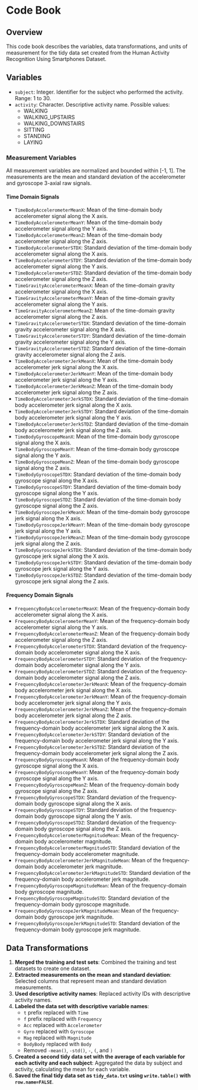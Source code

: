 # Code Book

## Overview
This code book describes the variables, data transformations, and units of measurement for the tidy data set created from the Human Activity Recognition Using Smartphones Dataset.

## Variables
- `subject`: Integer. Identifier for the subject who performed the activity. Range: 1 to 30.
- `activity`: Character. Descriptive activity name. Possible values:
  - WALKING
  - WALKING_UPSTAIRS
  - WALKING_DOWNSTAIRS
  - SITTING
  - STANDING
  - LAYING

### Measurement Variables
All measurement variables are normalized and bounded within [-1, 1]. The measurements are the mean and standard deviation of the accelerometer and gyroscope 3-axial raw signals.

#### Time Domain Signals
- `TimeBodyAccelerometerMeanX`: Mean of the time-domain body accelerometer signal along the X axis.
- `TimeBodyAccelerometerMeanY`: Mean of the time-domain body accelerometer signal along the Y axis.
- `TimeBodyAccelerometerMeanZ`: Mean of the time-domain body accelerometer signal along the Z axis.
- `TimeBodyAccelerometerSTDX`: Standard deviation of the time-domain body accelerometer signal along the X axis.
- `TimeBodyAccelerometerSTDY`: Standard deviation of the time-domain body accelerometer signal along the Y axis.
- `TimeBodyAccelerometerSTDZ`: Standard deviation of the time-domain body accelerometer signal along the Z axis.
- `TimeGravityAccelerometerMeanX`: Mean of the time-domain gravity accelerometer signal along the X axis.
- `TimeGravityAccelerometerMeanY`: Mean of the time-domain gravity accelerometer signal along the Y axis.
- `TimeGravityAccelerometerMeanZ`: Mean of the time-domain gravity accelerometer signal along the Z axis.
- `TimeGravityAccelerometerSTDX`: Standard deviation of the time-domain gravity accelerometer signal along the X axis.
- `TimeGravityAccelerometerSTDY`: Standard deviation of the time-domain gravity accelerometer signal along the Y axis.
- `TimeGravityAccelerometerSTDZ`: Standard deviation of the time-domain gravity accelerometer signal along the Z axis.
- `TimeBodyAccelerometerJerkMeanX`: Mean of the time-domain body accelerometer jerk signal along the X axis.
- `TimeBodyAccelerometerJerkMeanY`: Mean of the time-domain body accelerometer jerk signal along the Y axis.
- `TimeBodyAccelerometerJerkMeanZ`: Mean of the time-domain body accelerometer jerk signal along the Z axis.
- `TimeBodyAccelerometerJerkSTDX`: Standard deviation of the time-domain body accelerometer jerk signal along the X axis.
- `TimeBodyAccelerometerJerkSTDY`: Standard deviation of the time-domain body accelerometer jerk signal along the Y axis.
- `TimeBodyAccelerometerJerkSTDZ`: Standard deviation of the time-domain body accelerometer jerk signal along the Z axis.
- `TimeBodyGyroscopeMeanX`: Mean of the time-domain body gyroscope signal along the X axis.
- `TimeBodyGyroscopeMeanY`: Mean of the time-domain body gyroscope signal along the Y axis.
- `TimeBodyGyroscopeMeanZ`: Mean of the time-domain body gyroscope signal along the Z axis.
- `TimeBodyGyroscopeSTDX`: Standard deviation of the time-domain body gyroscope signal along the X axis.
- `TimeBodyGyroscopeSTDY`: Standard deviation of the time-domain body gyroscope signal along the Y axis.
- `TimeBodyGyroscopeSTDZ`: Standard deviation of the time-domain body gyroscope signal along the Z axis.
- `TimeBodyGyroscopeJerkMeanX`: Mean of the time-domain body gyroscope jerk signal along the X axis.
- `TimeBodyGyroscopeJerkMeanY`: Mean of the time-domain body gyroscope jerk signal along the Y axis.
- `TimeBodyGyroscopeJerkMeanZ`: Mean of the time-domain body gyroscope jerk signal along the Z axis.
- `TimeBodyGyroscopeJerkSTDX`: Standard deviation of the time-domain body gyroscope jerk signal along the X axis.
- `TimeBodyGyroscopeJerkSTDY`: Standard deviation of the time-domain body gyroscope jerk signal along the Y axis.
- `TimeBodyGyroscopeJerkSTDZ`: Standard deviation of the time-domain body gyroscope jerk signal along the Z axis.

#### Frequency Domain Signals
- `FrequencyBodyAccelerometerMeanX`: Mean of the frequency-domain body accelerometer signal along the X axis.
- `FrequencyBodyAccelerometerMeanY`: Mean of the frequency-domain body accelerometer signal along the Y axis.
- `FrequencyBodyAccelerometerMeanZ`: Mean of the frequency-domain body accelerometer signal along the Z axis.
- `FrequencyBodyAccelerometerSTDX`: Standard deviation of the frequency-domain body accelerometer signal along the X axis.
- `FrequencyBodyAccelerometerSTDY`: Standard deviation of the frequency-domain body accelerometer signal along the Y axis.
- `FrequencyBodyAccelerometerSTDZ`: Standard deviation of the frequency-domain body accelerometer signal along the Z axis.
- `FrequencyBodyAccelerometerJerkMeanX`: Mean of the frequency-domain body accelerometer jerk signal along the X axis.
- `FrequencyBodyAccelerometerJerkMeanY`: Mean of the frequency-domain body accelerometer jerk signal along the Y axis.
- `FrequencyBodyAccelerometerJerkMeanZ`: Mean of the frequency-domain body accelerometer jerk signal along the Z axis.
- `FrequencyBodyAccelerometerJerkSTDX`: Standard deviation of the frequency-domain body accelerometer jerk signal along the X axis.
- `FrequencyBodyAccelerometerJerkSTDY`: Standard deviation of the frequency-domain body accelerometer jerk signal along the Y axis.
- `FrequencyBodyAccelerometerJerkSTDZ`: Standard deviation of the frequency-domain body accelerometer jerk signal along the Z axis.
- `FrequencyBodyGyroscopeMeanX`: Mean of the frequency-domain body gyroscope signal along the X axis.
- `FrequencyBodyGyroscopeMeanY`: Mean of the frequency-domain body gyroscope signal along the Y axis.
- `FrequencyBodyGyroscopeMeanZ`: Mean of the frequency-domain body gyroscope signal along the Z axis.
- `FrequencyBodyGyroscopeSTDX`: Standard deviation of the frequency-domain body gyroscope signal along the X axis.
- `FrequencyBodyGyroscopeSTDY`: Standard deviation of the frequency-domain body gyroscope signal along the Y axis.
- `FrequencyBodyGyroscopeSTDZ`: Standard deviation of the frequency-domain body gyroscope signal along the Z axis.
- `FrequencyBodyAccelerometerMagnitudeMean`: Mean of the frequency-domain body accelerometer magnitude.
- `FrequencyBodyAccelerometerMagnitudeSTD`: Standard deviation of the frequency-domain body accelerometer magnitude.
- `FrequencyBodyAccelerometerJerkMagnitudeMean`: Mean of the frequency-domain body accelerometer jerk magnitude.
- `FrequencyBodyAccelerometerJerkMagnitudeSTD`: Standard deviation of the frequency-domain body accelerometer jerk magnitude.
- `FrequencyBodyGyroscopeMagnitudeMean`: Mean of the frequency-domain body gyroscope magnitude.
- `FrequencyBodyGyroscopeMagnitudeSTD`: Standard deviation of the frequency-domain body gyroscope magnitude.
- `FrequencyBodyGyroscopeJerkMagnitudeMean`: Mean of the frequency-domain body gyroscope jerk magnitude.
- `FrequencyBodyGyroscopeJerkMagnitudeSTD`: Standard deviation of the frequency-domain body gyroscope jerk magnitude.

## Data Transformations
1. **Merged the training and test sets**: Combined the training and test datasets to create one dataset.
2. **Extracted measurements on the mean and standard deviation**: Selected columns that represent mean and standard deviation measurements.
3. **Used descriptive activity names**: Replaced activity IDs with descriptive activity names.
4. **Labeled the data set with descriptive variable names**:
   - `t` prefix replaced with `Time`
   - `f` prefix replaced with `Frequency`
   - `Acc` replaced with `Accelerometer`
   - `Gyro` replaced with `Gyroscope`
   - `Mag` replaced with `Magnitude`
   - `BodyBody` replaced with `Body`
   - Removed `-mean()`, `-std()`, `-`, `(`, and `)`
5. **Created a second tidy data set with the average of each variable for each activity and each subject**: Aggregated the data by subject and activity, calculating the mean for each variable.
6. **Saved the final tidy data set as `tidy_data.txt` using `write.table()` with `row.name=FALSE`**.

